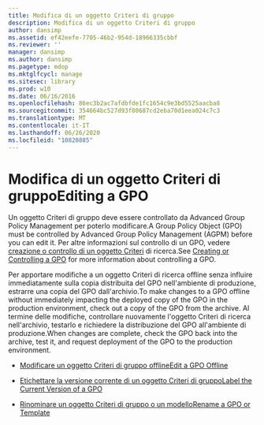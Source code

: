 ```yaml
---
title: Modifica di un oggetto Criteri di gruppo
description: Modifica di un oggetto Criteri di gruppo
author: dansimp
ms.assetid: ef42eefe-7705-46b2-954d-18966335cbbf
ms.reviewer: ''
manager: dansimp
ms.author: dansimp
ms.pagetype: mdop
ms.mktglfcycl: manage
ms.sitesec: library
ms.prod: w10
ms.date: 06/16/2016
ms.openlocfilehash: 86ec3b2ac7afdbfde1fc1654c9e3bd5525aacba8
ms.sourcegitcommit: 354664bc527d93f80687cd2eba70d1eea024c7c3
ms.translationtype: MT
ms.contentlocale: it-IT
ms.lasthandoff: 06/26/2020
ms.locfileid: "10820885"
---
```

# <span data-ttu-id="06e5e-103">Modifica di un oggetto Criteri di gruppo</span><span class="sxs-lookup"><span data-stu-id="06e5e-103">Editing a GPO</span></span>


<span data-ttu-id="06e5e-104">Un oggetto Criteri di gruppo deve essere controllato da Advanced Group Policy Management per poterlo modificare.</span><span class="sxs-lookup"><span data-stu-id="06e5e-104">A Group Policy Object (GPO) must be controlled by Advanced Group Policy Management (AGPM) before you can edit it.</span></span> <span data-ttu-id="06e5e-105">Per altre informazioni sul controllo di un GPO, vedere [creazione o controllo di un oggetto Criteri](creating-or-controlling-a-gpo-agpm40-ed.md) di ricerca.</span><span class="sxs-lookup"><span data-stu-id="06e5e-105">See [Creating or Controlling a GPO](creating-or-controlling-a-gpo-agpm40-ed.md) for more information about controlling a GPO.</span></span>

<span data-ttu-id="06e5e-106">Per apportare modifiche a un oggetto Criteri di ricerca offline senza influire immediatamente sulla copia distribuita del GPO nell'ambiente di produzione, estrarre una copia del GPO dall'archivio.</span><span class="sxs-lookup"><span data-stu-id="06e5e-106">To make changes to a GPO offline without immediately impacting the deployed copy of the GPO in the production environment, check out a copy of the GPO from the archive.</span></span> <span data-ttu-id="06e5e-107">Al termine delle modifiche, controllare nuovamente l'oggetto Criteri di ricerca nell'archivio, testarlo e richiedere la distribuzione del GPO all'ambiente di produzione.</span><span class="sxs-lookup"><span data-stu-id="06e5e-107">When changes are complete, check the GPO back into the archive, test it, and request deployment of the GPO to the production environment.</span></span>

-   [<span data-ttu-id="06e5e-108">Modificare un oggetto Criteri di gruppo offline</span><span class="sxs-lookup"><span data-stu-id="06e5e-108">Edit a GPO Offline</span></span>](edit-a-gpo-offline-agpm40.md)

-   [<span data-ttu-id="06e5e-109">Etichettare la versione corrente di un oggetto Criteri di gruppo</span><span class="sxs-lookup"><span data-stu-id="06e5e-109">Label the Current Version of a GPO</span></span>](label-the-current-version-of-a-gpo-agpm40.md)

-   [<span data-ttu-id="06e5e-110">Rinominare un oggetto Criteri di gruppo o un modello</span><span class="sxs-lookup"><span data-stu-id="06e5e-110">Rename a GPO or Template</span></span>](rename-a-gpo-or-template-agpm40.md)

 

 





